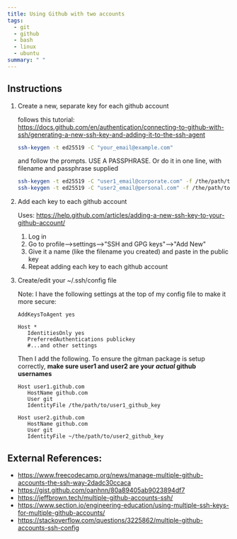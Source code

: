 ```yaml
---
title: Using Github with two accounts
tags:
  - git
  - github
  - bash
  - linux
  - ubuntu
summary: " "
---
```




## Instructions

1. Create a new, separate key for each github account


    follows this tutorial: <https://docs.github.com/en/authentication/connecting-to-github-with-ssh/generating-a-new-ssh-key-and-adding-it-to-the-ssh-agent>
    
    ```bash
    ssh-keygen -t ed25519 -C "your_email@example.com"
    ```
    
    and follow the prompts.  USE A PASSPHRASE.  Or do it in one line, with filename and passphrase supplied
    
    ```bash
    ssh-keygen -t ed25519 -C "user1_email@corporate.com" -f /the/path/to/user1_github_key -N my_passphrase_here
    ssh-keygen -t ed25519 -C "user2_email@personal.com" -f /the/path/to/user2_github_key -N my_passphrase_here
    ```

1. Add each key to each github account
    
    Uses: <https://help.github.com/articles/adding-a-new-ssh-key-to-your-github-account/>

    1. Log in
    1. Go to profile-->settings-->"SSH and GPG keys"-->"Add New"
    1. Give it a name (like the filename you created) and paste in the public key
    1. Repeat adding each key to each github account

1. Create/edit your ~/.ssh/config file

    Note: I have the following settings at the top of my config file to make it more secure:

    ```
    AddKeysToAgent yes

    Host *
       IdentitiesOnly yes
       PreferredAuthentications publickey 
       #...and other settings
    ```

    Then I add the following.  To ensure the gitman package is setup correctly, **make sure user1 and user2 are your _actual_ github usernames**

    ```
    Host user1.github.com
       HostName github.com
       User git
       IdentityFile /the/path/to/user1_github_key
       
    Host user2.github.com
       HostName github.com
       User git
       IdentityFile ~/the/path/to/user2_github_key
    ```

## External References:

* <https://www.freecodecamp.org/news/manage-multiple-github-accounts-the-ssh-way-2dadc30ccaca>
* <https://gist.github.com/oanhnn/80a89405ab9023894df7>
* <https://jeffbrown.tech/multiple-github-accounts-ssh/>
* <https://www.section.io/engineering-education/using-multiple-ssh-keys-for-multiple-github-accounts/>
* <https://stackoverflow.com/questions/3225862/multiple-github-accounts-ssh-config>
